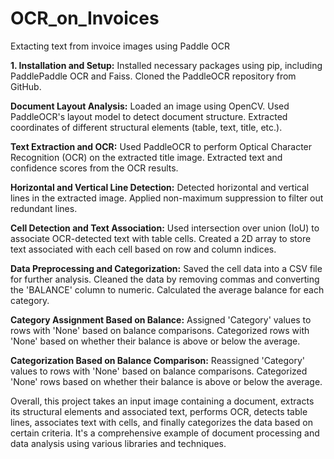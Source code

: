 # OCR_on_Invoices
Extacting text from invoice images using Paddle OCR

**1. Installation and Setup:**
Installed necessary packages using pip, including PaddlePaddle OCR and Faiss.
Cloned the PaddleOCR repository from GitHub.

**Document Layout Analysis:**
Loaded an image using OpenCV.
Used PaddleOCR's layout model to detect document structure.
Extracted coordinates of different structural elements (table, text, title, etc.).

**Text Extraction and OCR:**
Used PaddleOCR to perform Optical Character Recognition (OCR) on the extracted title image.
Extracted text and confidence scores from the OCR results.

**Horizontal and Vertical Line Detection:**
Detected horizontal and vertical lines in the extracted image.
Applied non-maximum suppression to filter out redundant lines.

**Cell Detection and Text Association:**
Used intersection over union (IoU) to associate OCR-detected text with table cells.
Created a 2D array to store text associated with each cell based on row and column indices.

**Data Preprocessing and Categorization:**
Saved the cell data into a CSV file for further analysis.
Cleaned the data by removing commas and converting the 'BALANCE' column to numeric.
Calculated the average balance for each category.

**Category Assignment Based on Balance:**
Assigned 'Category' values to rows with 'None' based on balance comparisons.
Categorized rows with 'None' based on whether their balance is above or below the average.

**Categorization Based on Balance Comparison:**
Reassigned 'Category' values to rows with 'None' based on balance comparisons.
Categorized 'None' rows based on whether their balance is above or below the average.

Overall, this project takes an input image containing a document, extracts its structural elements and associated text, performs OCR, detects table lines, associates text with cells, and finally categorizes the data based on certain criteria. It's a comprehensive example of document processing and data analysis using various libraries and techniques.

